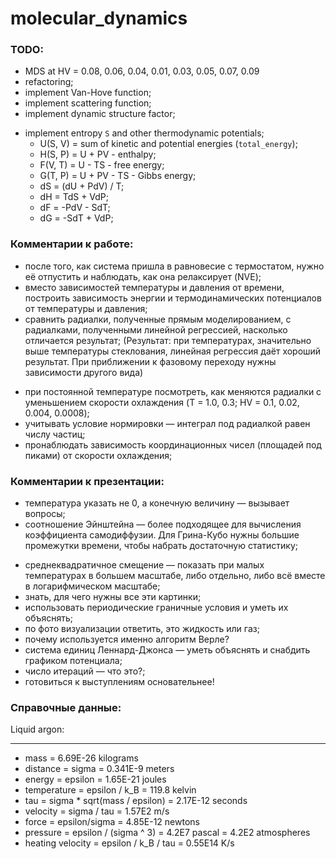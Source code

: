 # molecular_dynamics

### TODO:
 - MDS at HV = 0.08, 0.06, 0.04, 0.01, 0.03, 0.05, 0.07, 0.09
 - refactoring;
 - implement Van-Hove function;
 - implement scattering function;
 - implement dynamic structure factor;
 + implement entropy `S` and other thermodynamic potentials;
   + U(S, V) = sum of kinetic and potential energies (`total_energy`);
   + H(S, P) = U + PV - enthalpy;
   + F(V, T) = U - TS - free energy;
   + G(T, P) = U + PV - TS - Gibbs energy;
   + dS = (dU + PdV) / T;
   + dH = TdS + VdP;
   + dF = -PdV - SdT;
   + dG = -SdT + VdP;


### Комментарии к работе:
 + после того, как система пришла в равновесие с термостатом, 
   нужно её отпустить и наблюдать, как она релаксирует (NVE);
 + вместо зависимостей температуры и давления от времени, построить зависимость
   энергии и термодинамических потенциалов от температуры и давления;
 + сравнить радиалки, полученные прямым моделированием, с радиалками, 
   полученными линейной регрессией, насколько отличается результат;
   (Результат: при температурах, значительно выше температуры стеклования,
   линейная регрессия даёт хороший результат. 
   При приближении к фазовому переходу нужны зависимости другого вида)
 - при постоянной температуре посмотреть, как меняются радиалки с уменьшением 
   скорости охлаждения (T = 1.0, 0.3; HV = 0.1, 0.02, 0.004, 0.0008);
 - учитывать условие нормировки — интеграл под радиалкой равен числу частиц;
 - пронаблюдать зависимость координационных чисел (площадей под пиками) 
   от скорости охлаждения;
   
### Комментарии к презентации:
 + температура указать не 0, а конечную величину — вызывает вопросы;
 + соотношение Эйнштейна — более подходящее для вычисления 
   коэффициента самодиффузии. Для Грина-Кубо нужны большие промежутки времени,
   чтобы набрать достаточную статистику;
 - среднеквадратичное смещение — показать при малых температурах 
   в большем масштабе, либо отдельно, либо всё вместе 
   в логарифмическом масштабе;
 - знать, для чего нужны все эти картинки;
 - использовать периодические граничные условия и уметь их объяснять;
 - по фото визуализации ответить, это жидкость или газ;
 - почему используется именно алгоритм Верле?
 - система единиц Леннард-Джонса — уметь объяснять и снабдить 
   графиком потенциала;
 - число итераций — что это?;
 - готовиться к выступлениям основательнее!   


### Справочные данные:
Liquid argon:
_____________
 - mass = 6.69E-26 kilograms
 - distance = sigma = 0.341E-9 meters
 - energy = epsilon = 1.65E-21 joules
 - temperature = epsilon / k_B = 119.8 kelvin
 - tau = sigma * sqrt(mass / epsilon) = 2.17E-12 seconds
 - velocity = sigma / tau = 1.57E2 m/s
 - force = epsilon/sigma = 4.85E-12 newtons
 - pressure = epsilon / (sigma ^ 3) = 4.2E7 pascal = 4.2E2 atmospheres
 - heating velocity = epsilon / k_B / tau = 0.55E14 K/s